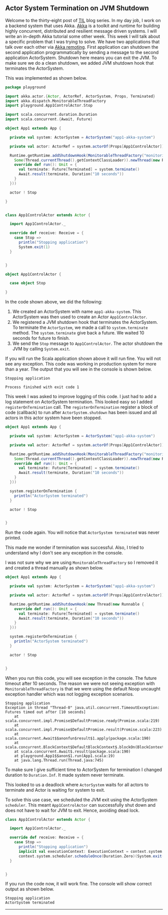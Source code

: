 Actor System Termination on JVM Shutdown
----

Welcome to the thirty-eight post of [TIL](https://github.com/snafis/TIL) blog series. In my day job, I work on a backend system that uses Akka. [Akka](http://akka.io/) is a toolkit and runtime for building highly concurrent, distributed and resilient message driven systems. I will write an in-depth Akka tutorial some other week. This week I will talk about a specific problem that I was trying to solve. We have two applications that talk over each other via [Akka remoting](http://doc.akka.io/docs/akka/current/scala/remoting.html). First application can shutdown the second application programmatically by sending a message to the second application ActorSystem.  Shutdown here means you can exit the JVM. To make sure we do a clean shutdown, we added JVM shutdown hook that terminates the ActorSystem.

This was implemented as shown below.

```scala
package playground

import akka.actor.{Actor, ActorRef, ActorSystem, Props, Terminated}
import akka.dispatch.MonitorableThreadFactory
import playground.App1ControlActor.Stop

import scala.concurrent.duration.Duration
import scala.concurrent.{Await, Future}

object App1 extends App {

  private val system: ActorSystem = ActorSystem("app1-akka-system")

  private val actor: ActorRef = system.actorOf(Props[App1ControlActor])

  Runtime.getRuntime.addShutdownHook(MonitorableThreadFactory("monitoring-thread-factory", false,
    Some(Thread.currentThread().getContextClassLoader)).newThread(new Runnable {
    override def run(): Unit = {
      val terminate: Future[Terminated] = system.terminate()
      Await.result(terminate, Duration("10 seconds"))
    }
  }))

  actor ! Stop

}


class App1ControlActor extends Actor {

  import App1ControlActor._

  override def receive: Receive = {
    case Stop =>
      println("Stopping application")
      System.exit(1)
  }


}

object App1ControlActor {

  case object Stop

}
```

In the code shown above, we did the following:

1. We created an ActorSystem with name `app1-akka-system`. This ActorSystem was then used to create an Actor `App1ControlActor`.
2. We registered a JVM shutdown hook that terminates the ActorSystem. To terminate the `ActorSystem`, we made a call to `system.terminate` method. The `system.terminate` give back a future. We waited 10 seconds for future to finish.
3. We send the `Stop` message to `App1ControlActor`. The actor shutdown the JVM by calling `System.exit`.

If you will run the Scala application shown above it will run fine. You will not see any exception. This code was working in production system for more than a year. The output that you will see in the console is shown below.

```
Stopping application

Process finished with exit code 1
```

This week I was asked to improve logging of this code. I just had to add a log statement on ActorSystem termination. This looked easy so I added `registerOnTermination` call. The `registerOnTermination` register a block of code (callback) to run after `ActorSystem.shutdown` has been issued and all actors in this actor system have been stopped.

```scala
object App1 extends App {

  private val system: ActorSystem = ActorSystem("app1-akka-system")

  private val actor: ActorRef = system.actorOf(Props[App1ControlActor])

  Runtime.getRuntime.addShutdownHook(MonitorableThreadFactory("monitoring-thread-factory", false,
    Some(Thread.currentThread().getContextClassLoader)).newThread(new Runnable {
    override def run(): Unit = {
      val terminate: Future[Terminated] = system.terminate()
      Await.result(terminate, Duration("10 seconds"))
    }
  }))

  system.registerOnTermination {
    println("ActorSystem terminated")
  }

  actor ! Stop


}
```

Run the code again. You will notice that `ActorSystem terminated` was never printed.

This made me wonder if termination was successful. Also, I tried to understand why I don't see any exception in the console.

I was not sure why we are using `MonitorableThreadFactory` so I removed it and created a thread manually as shown below.

```scala
object App1 extends App {

  private val system: ActorSystem = ActorSystem("app1-akka-system")

  private val actor: ActorRef = system.actorOf(Props[App1ControlActor])

  Runtime.getRuntime.addShutdownHook(new Thread(new Runnable {
    override def run(): Unit = {
      val terminate: Future[Terminated] = system.terminate()
      Await.result(terminate, Duration("10 seconds"))
    }
  }))

  system.registerOnTermination {
    println("ActorSystem terminated")
  }

  actor ! Stop


}
```
When you run this code, you will see exception in the console. The future timeout after 10 seconds. The reason we were not seeing exception with `MonitorableThreadFactory` is that we were using the default Noop uncaught exception handler which was not logging exception scenarios.

```
Stopping application
Exception in thread "Thread-0" java.util.concurrent.TimeoutException: Futures timed out after [10 seconds]
	at scala.concurrent.impl.Promise$DefaultPromise.ready(Promise.scala:219)
	at scala.concurrent.impl.Promise$DefaultPromise.result(Promise.scala:223)
	at scala.concurrent.Await$$anonfun$result$1.apply(package.scala:190)
	at scala.concurrent.BlockContext$DefaultBlockContext$.blockOn(BlockContext.scala:53)
	at scala.concurrent.Await$.result(package.scala:190)
	at playground.App1$$anon$1.run(App1.scala:19)
	at java.lang.Thread.run(Thread.java:745)
```

To make sure I give sufficient time to ActorSystem for termination I changed duration to `Duration.Inf`. It made system never terminate.

This looked to us a deadlock where `ActorSystem` waits for all actors to terminate and Actor is waiting for system to exit.

To solve this use case, we scheduled the JVM exit using the ActorSystem `scheduler`. This meant `App1ControlActor` can successfully shut down and does not have to wait for JVM to exit. Hence, avoiding dead lock.

```scala
class App1ControlActor extends Actor {

  import App1ControlActor._

  override def receive: Receive = {
    case Stop =>
      println("Stopping application")
      implicit val executionContext: ExecutionContext = context.system.dispatcher
      context.system.scheduler.scheduleOnce(Duration.Zero)(System.exit(1))
  }


}
```


If you run the code now, it will work fine. The console will show correct output as shown below.

```
Stopping application
ActorSystem terminated
```

-----